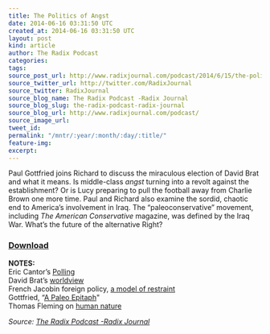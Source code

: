 ```yaml
---
title: The Politics of Angst
date: 2014-06-16 03:31:50 UTC
created_at: 2014-06-16 03:31:50 UTC
layout: post
kind: article
author: The Radix Podcast
categories: 
tags: 
source_post_url: http://www.radixjournal.com/podcast/2014/6/15/the-politics-of-angst
source_twitter_url: http://twitter.com/RadixJournal
source_twitter: RadixJournal
source_blog_name: The Radix Podcast -Radix Journal
source_blog_slug: the-radix-podcast-radix-journal
source_blog_url: http://www.radixjournal.com/podcast/
source_image_url: 
tweet_id: 
permalink: "/mntr/:year/:month/:day/:title/"
feature-img: 
excerpt: 
---
```

<p>Paul Gottfried joins Richard to discuss the miraculous election of David Brat and what it means. Is middle-class <em>angst</em> turning into a revolt against the establishment? Or is Lucy preparing to pull the football away from Charlie Brown one more time. Paul and Richard also examine the sordid, chaotic end to America’s involvement in Iraq. The “paleoconservative” movement, including <em>The American Conservative</em> magazine, was defined by the Iraq War. What’s the future of the alternative Right? </p>



<h3 id="download0"><a href="https://soundcloud.com/vanguard-podcast/the-politics-of-angst">Download</a></h3>

<p><strong>NOTES:</strong> <br>
Eric Cantor’s <a href="http://www.nationaljournal.com/politics/eric-cantor-s-pollster-tries-to-explain-why-his-survey-showed-cantor-up-34-points-20140611">Polling</a> <br>
David Brat’s <a href="http://www.huffingtonpost.com/2014/06/11/david-brat-hitler_n_5485103.html">worldview</a> <br>
French Jacobin foreign policy, <a href="http://en.wikipedia.org/wiki/Left-wing_nationalism">a model of restraint</a> <br>
Gottfried, “<a href="http://takimag.com/article/a_paleo_epitaph/print#axzz34lbw4KCi">A Paleo Epitaph</a>" <br>
Thomas Fleming on <a href="https://www.chroniclesmagazine.org/back-to-the-stone-age-iii--natural-men-a/">human nature</a></p><div class="">
    <i>Source: <a href="http://www.radixjournal.com/podcast/">The Radix Podcast -Radix Journal</a></i>
</div>
